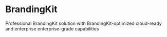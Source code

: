 # BrandingKit
Professional BrandingKit solution with BrandingKit-optimized cloud-ready and enterprise enterprise-grade capabilities
